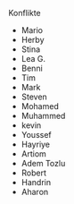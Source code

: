  Konflikte
 
- Mario
- Herby
- Stina
- Lea G. 
- Benni
- Tim
- Mark 
- Steven
- Mohamed
- Muhammed
- kevin
- Youssef
- Hayriye
- Artiom
- Adem Tozlu
- Robert
- Handrin
- Aharon




